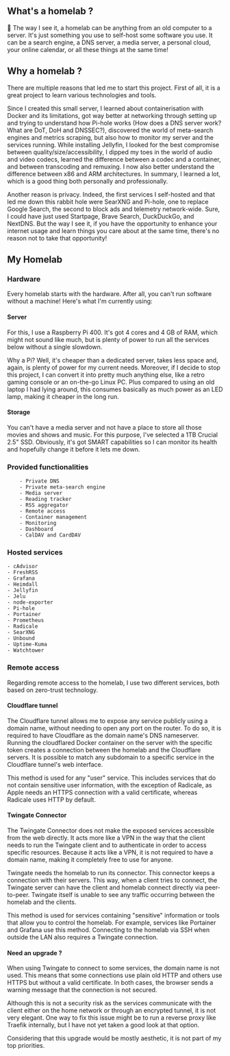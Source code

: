 ## What's a homelab ?
📕 The way I see it, a homelab can be anything from an old computer to a server. It's just something you use to self-host some software you use. It can be a search engine, a DNS server, a media server, a personal cloud, your online calendar, or all these things at the same time!

## Why a homelab ?

There are multiple reasons that led me to start this project. First of all, it is a great project to learn various technologies and tools.

Since I created this small server, I learned about containerisation with Docker and its limitations, got way better at networking through setting up and trying to understand how Pi-hole works (How does a DNS server work? What are DoT, DoH and DNSSEC?), discovered the world of meta-search engines and metrics scraping, but also how to monitor my server and the services running. While installing Jellyfin, I looked for the best compromise between quality/size/accessibility, I dipped my toes in the world of audio and video codecs, learned the difference between a codec and a container, and between transcoding and remuxing. I now also better understand the difference between x86 and ARM architectures. In summary, I learned a lot, which is a good thing both personally and professionally.

Another reason is privacy. Indeed, the first services I self-hosted and that led me down this rabbit hole were SearXNG and Pi-hole, one to replace Google Search, the second to block ads and telemetry network-wide. Sure, I could have just used Startpage, Brave Search, DuckDuckGo, and NextDNS. But the way I see it, if you have the opportunity to enhance your internet usage and learn things you care about at the same time, there's no reason not to take that opportunity!

## My Homelab
### Hardware

Every homelab starts with the hardware. After all, you can't run software without a machine! Here's what I'm currently using:

#### Server

For this, I use a Raspberry Pi 400. It's got 4 cores and 4 GB of RAM, which might not sound like much, but is plenty of power to run all the services below without a single slowdown.

Why a Pi? Well, it's cheaper than a dedicated server, takes less space and, again, is plenty of power for my current needs. Moreover, if I decide to stop this project, I can convert it into pretty much anything else, like a retro gaming console or an on-the-go Linux PC. Plus compared to using an old laptop I had lying around, this consumes basically as much power as an LED lamp, making it cheaper in the long run.

#### Storage

You can't have a media server and not have a place to store all those movies and shows and music. For this purpose, I've selected a 1TB Crucial 2.5" SSD. Obviously, it's got SMART capabilities so I can monitor its health and hopefully change it before it lets me down.

### Provided functionalities
		- Private DNS
		- Private meta-search engine
		- Media server
		- Reading tracker
		- RSS aggregator
		- Remote access
		- Container management
		- Monitoring
		- Dashboard
		- CalDAV and CardDAV
  
### Hosted services
    - cAdvisor
    - FreshRSS
    - Grafana
    - Heimdall
    - Jellyfin
    - Jelu
    - node-exporter
    - Pi-hole
    - Portainer
    - Prometheus
    - Radicale
    - SearXNG
    - Unbound
    - Uptime-Kuma
    - Watchtower
    
### Remote access

Regarding remote access to the homelab, I use two different services, both based on zero-trust technology.

#### Cloudflare tunnel
The Cloudflare tunnel allows me to expose any service publicly using a domain name, without needing to open any port on the router. To do so, it is required to have Cloudflare as the domain name's DNS nameserver. Running the cloudflared Docker container on the server with the specific token creates a connection between the homelab and the Cloudflare servers. It is possible to match any subdomain to a specific service in the Cloudflare tunnel's web interface.

This method is used for any "user" service. This includes services that do not contain sensitive user information, with the exception of Radicale, as Apple needs an HTTPS connection with a valid certificate, whereas Radicale uses HTTP by default.

#### Twingate Connector

The Twingate Connector does not make the exposed services accessible from the web directly. It acts more like a VPN in the way that the client needs to run the Twingate client and to authenticate in order to access specific resources. Because it acts like a VPN, it is not required to have a domain name, making it completely free to use for anyone.

Twingate needs the homelab to run its connector. This connector keeps a connection with their servers. This way, when a client tries to connect, the Twingate server can have the client and homelab connect directly via peer-to-peer. Twingate itself is unable to see any traffic occurring between the homelab and the clients.

This method is used for services containing "sensitive" information or tools that allow you to control the homelab. For example, services like Portainer and Grafana use this method. Connecting to the homelab via SSH when outside the LAN also requires a Twingate connection.

#### Need an upgrade ?

When using Twingate to connect to some services, the domain name is not used. This means that some connections use plain old HTTP and others use HTTPS but without a valid certificate. In both cases, the browser sends a warning message that the connection is not secured.

Although this is not a security risk as the services communicate with the client either on the home network or through an encrypted tunnel, it is not very elegant. One way to fix this issue might be to run a reverse proxy like Traefik internally, but I have not yet taken a good look at that option.

Considering that this upgrade would be mostly aesthetic, it is not part of my top priorities.
